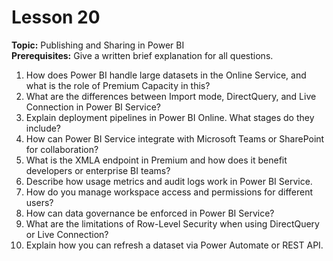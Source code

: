 # Lesson 20
**Topic:** Publishing and Sharing in Power BI  
**Prerequisites:** Give a written brief explanation for all questions.  

1. How does Power BI handle large datasets in the Online Service, and what is the role of Premium Capacity in this?
2. What are the differences between Import mode, DirectQuery, and Live Connection in Power BI Service?
3. Explain deployment pipelines in Power BI Online. What stages do they include?
4. How can Power BI Service integrate with Microsoft Teams or SharePoint for collaboration?
5. What is the XMLA endpoint in Premium and how does it benefit developers or enterprise BI teams?
6. Describe how usage metrics and audit logs work in Power BI Service.
7. How do you manage workspace access and permissions for different users?
8. How can data governance be enforced in Power BI Service?
9. What are the limitations of Row-Level Security when using DirectQuery or Live Connection?
10. Explain how you can refresh a dataset via Power Automate or REST API.